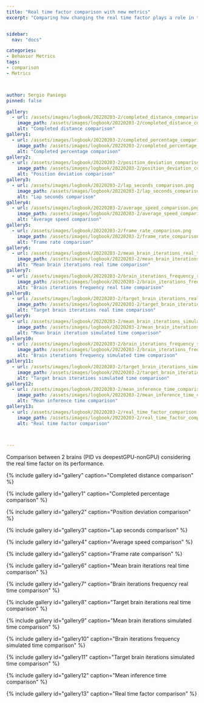 ```yaml
---
title: "Real time factor comparison with new metrics"
excerpt: "Comparing how changing the real time factor plays a role in the performance"


sidebar:
  nav: "docs"

categories:
- Behavior Metrics
tags:
- comparison
- Metrics



author: Sergio Paniego
pinned: false

gallery:
  - url: /assets/images/logbook/20220203-2/completed_distance_comparison.png
    image_path: /assets/images/logbook/20220203-2/completed_distance_comparison.png
    alt: "Completed distance comparison"
gallery1:
  - url: /assets/images/logbook/20220203-2/completed_percentage_comparison.png
    image_path: /assets/images/logbook/20220203-2/completed_percentage_comparison.png
    alt: "Completed percentage comparison"
gallery2:
  - url: /assets/images/logbook/20220203-2/position_deviation_comparison.png
    image_path: /assets/images/logbook/20220203-2/position_deviation_comparison.png
    alt: "Position deviation comparison"
gallery3:
  - url: /assets/images/logbook/20220203-2/lap_seconds_comparison.png
    image_path: /assets/images/logbook/20220203-2/lap_seconds_comparison.png
    alt: "Lap seconds comparison"
gallery4:
  - url: /assets/images/logbook/20220203-2/average_speed_comparison.png
    image_path: /assets/images/logbook/20220203-2/average_speed_comparison.png
    alt: "Average speed comparison"    
gallery5:
  - url: /assets/images/logbook/20220203-2/frame_rate_comparison.png
    image_path: /assets/images/logbook/20220203-2/frame_rate_comparison.png
    alt: "Frame rate comparison"
gallery6:
  - url: /assets/images/logbook/20220203-2/mean_brain_iterations_real_time_comparison.png
    image_path: /assets/images/logbook/20220203-2/mean_brain_iterations_real_time_comparison.png
    alt: "Mean brain iterations real time comparison"
gallery7:
  - url: /assets/images/logbook/20220203-2/brain_iterations_frequency_real_time_comparison.png
    image_path: /assets/images/logbook/20220203-2/brain_iterations_frequency_real_time_comparison.png
    alt: "Brain iterations frequency real time comparison"
gallery8:
  - url: /assets/images/logbook/20220203-2/target_brain_iterations_real_time_comparison.png
    image_path: /assets/images/logbook/20220203-2/target_brain_iterations_real_time_comparison.png
    alt: "Target brain iterations real time comparison"
gallery9:
  - url: /assets/images/logbook/20220203-2/mean_brain_iterations_simulated_time_comparison.png
    image_path: /assets/images/logbook/20220203-2/mean_brain_iterations_simulated_time_comparison.png
    alt: "Mean brain iteration simulated time comparison"
gallery10:
  - url: /assets/images/logbook/20220203-2/brain_iterations_frequency_simulated_time_comparison.png
    image_path: /assets/images/logbook/20220203-2/brain_iterations_frequency_simulated_time_comparison.png
    alt: "Brain iterations frequency simulated time comparison"
gallery11:
  - url: /assets/images/logbook/20220203-2/target_brain_iterations_simulated_time_comparison.png
    image_path: /assets/images/logbook/20220203-2/target_brain_iterations_simulated_time_comparison.png
    alt: "Target brain iterations simulated time comparison"
gallery12:
  - url: /assets/images/logbook/20220203-2/mean_inference_time_comparison.png
    image_path: /assets/images/logbook/20220203-2/mean_inference_time_comparison.png
    alt: "Mean inference time comparison"
gallery13:
  - url: /assets/images/logbook/20220203-2/real_time_factor_comparison.png
    image_path: /assets/images/logbook/20220203-2/real_time_factor_comparison.png
    alt: "Real time factor comparison"
  


---
```



Comparison between 2 brains (PID vs deepestGPU-nonGPU) considering the real time factor on its performance.



{% include gallery id="gallery" caption="Completed distance comparison" %}

{% include gallery id="gallery1" caption="Completed percentage comparison" %}

{% include gallery id="gallery2" caption="Position deviation comparison" %}

{% include gallery id="gallery3" caption="Lap seconds comparison" %}

{% include gallery id="gallery4" caption="Average speed comparison" %}

{% include gallery id="gallery5" caption="Frame rate comparison" %}

{% include gallery id="gallery6" caption="Mean brain iterations real time comparison" %}

{% include gallery id="gallery7" caption="Brain iterations frequency real time comparison" %}

{% include gallery id="gallery8" caption="Target brain iterations real time comparison" %}

{% include gallery id="gallery9" caption="Mean brain iterations simulated time comparison" %}

{% include gallery id="gallery10" caption="Brain iterations frequency simulated time comparison" %}

{% include gallery id="gallery11" caption="Target brain iterations simulated time comparison" %}

{% include gallery id="gallery12" caption="Mean inference time comparison" %}

{% include gallery id="gallery13" caption="Real time factor comparison" %}